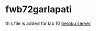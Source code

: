 # fwb72garlapati
this file is added for lab 10
[heroku server](https://fwb72garlapati.herokuapp.com/)
